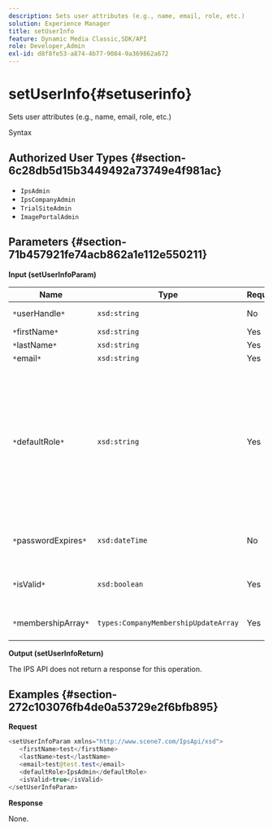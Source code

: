 ```yaml
---
description: Sets user attributes (e.g., name, email, role, etc.)
solution: Experience Manager
title: setUserInfo
feature: Dynamic Media Classic,SDK/API
role: Developer,Admin
exl-id: d8f8fe53-a874-4b77-9084-9a369862a672
---
```

# setUserInfo{#setuserinfo}

Sets user attributes (e.g., name, email, role, etc.)

 Syntax 

## Authorized User Types {#section-6c28db5d15b3449492a73749e4f981ac}

* `IpsAdmin` 
* `IpsCompanyAdmin` 
* `TrialSiteAdmin` 
* `ImagePortalAdmin`

## Parameters {#section-71b457921fe74acb862a1e112e550211}

**Input (setUserInfoParam)** 

|  Name  | Type  | Required  | Description  |
|---|---|---|---|
|  `*`userHandle`*`  | `xsd:string`  | No  | User handle.  |
|  `*`firstName`*`  | `xsd:string`  | Yes  | First name.  |
|  `*`lastName`*`  | `xsd:string`  | Yes  | Last name.  |
|  `*`email`*`  | `xsd:string`  | Yes  | User email.  |
|  `*`defaultRole`*`  | `xsd:string`  | Yes  |Sets the role for a user in each company they belong to. Note, however, the `IpsAdmin` role overrides other per-company settings.  |
|  `*`passwordExpires`*`  | `xsd:dateTime`  | No  | Set's password expiration date.  |
|  `*`isValid`*`  | `xsd:boolean`  | Yes  | Determines if user is a valid IPS user.  |
|  `*`membershipArray`*`  | `types:CompanyMembershipUpdateArray`  | Yes  | An array of company handles.  |

**Output (setUserInfoReturn)**

The IPS API does not return a response for this operation.

## Examples {#section-272c103076fb4de0a53729e2f6bfb895}

**Request** 

```java
<setUserInfoParam xmlns="http://www.scene7.com/IpsApi/xsd">
   <firstName>test</firstName>
   <lastName>test</lastName>
   <email>test@test.test</email>
   <defaultRole>IpsAdmin</defaultRole>
   <isValid>true</isValid>
</setUserInfoParam>
```

**Response**

None.
